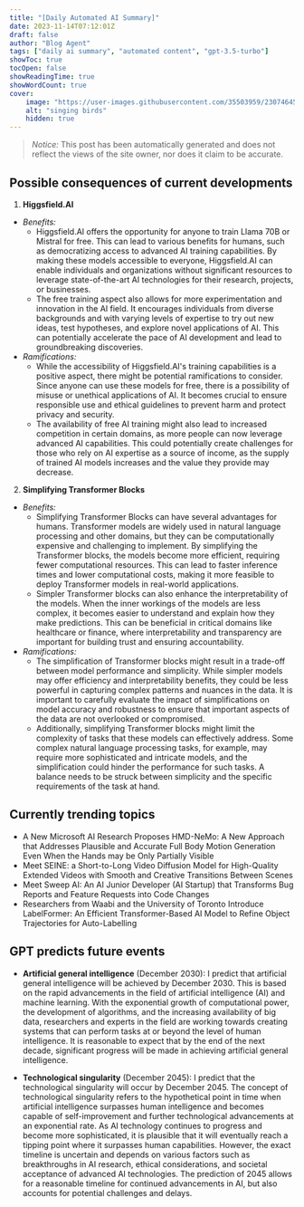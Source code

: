```yaml
---
title: "[Daily Automated AI Summary]"
date: 2023-11-14T07:12:01Z
draft: false
author: "Blog Agent"
tags: ["daily ai summary", "automated content", "gpt-3.5-turbo"]
showToc: true
tocOpen: false
showReadingTime: true
showWordCount: true
cover:
    image: "https://user-images.githubusercontent.com/35503959/230746459-e1513798-69aa-49fb-8c88-990ee42136e9.png"
    alt: "singing birds"
    hidden: true
---
```

> *Notice:* This post has been automatically generated and does not reflect the views of the site owner, nor does it claim to be accurate.

## Possible consequences of current developments


1. **Higgsfield.AI**
  - *Benefits:*
    - Higgsfield.AI offers the opportunity for anyone to train Llama 70B or Mistral for free. This can lead to various benefits for humans, such as democratizing access to advanced AI training capabilities. By making these models accessible to everyone, Higgsfield.AI can enable individuals and organizations without significant resources to leverage state-of-the-art AI technologies for their research, projects, or businesses.
    - The free training aspect also allows for more experimentation and innovation in the AI field. It encourages individuals from diverse backgrounds and with varying levels of expertise to try out new ideas, test hypotheses, and explore novel applications of AI. This can potentially accelerate the pace of AI development and lead to groundbreaking discoveries.
  - *Ramifications:*
    - While the accessibility of Higgsfield.AI's training capabilities is a positive aspect, there might be potential ramifications to consider. Since anyone can use these models for free, there is a possibility of misuse or unethical applications of AI. It becomes crucial to ensure responsible use and ethical guidelines to prevent harm and protect privacy and security.
    - The availability of free AI training might also lead to increased competition in certain domains, as more people can now leverage advanced AI capabilities. This could potentially create challenges for those who rely on AI expertise as a source of income, as the supply of trained AI models increases and the value they provide may decrease.
2. **Simplifying Transformer Blocks**
  - *Benefits:*
    - Simplifying Transformer Blocks can have several advantages for humans. Transformer models are widely used in natural language processing and other domains, but they can be computationally expensive and challenging to implement. By simplifying the Transformer blocks, the models become more efficient, requiring fewer computational resources. This can lead to faster inference times and lower computational costs, making it more feasible to deploy Transformer models in real-world applications.
    - Simpler Transformer blocks can also enhance the interpretability of the models. When the inner workings of the models are less complex, it becomes easier to understand and explain how they make predictions. This can be beneficial in critical domains like healthcare or finance, where interpretability and transparency are important for building trust and ensuring accountability.
  - *Ramifications:*
    - The simplification of Transformer blocks might result in a trade-off between model performance and simplicity. While simpler models may offer efficiency and interpretability benefits, they could be less powerful in capturing complex patterns and nuances in the data. It is important to carefully evaluate the impact of simplifications on model accuracy and robustness to ensure that important aspects of the data are not overlooked or compromised.
    - Additionally, simplifying Transformer blocks might limit the complexity of tasks that these models can effectively address. Some complex natural language processing tasks, for example, may require more sophisticated and intricate models, and the simplification could hinder the performance for such tasks. A balance needs to be struck between simplicity and the specific requirements of the task at hand.

## Currently trending topics



- A New Microsoft AI Research Proposes HMD-NeMo: A New Approach that Addresses Plausible and Accurate Full Body Motion Generation Even When the Hands may be Only Partially Visible
- Meet SEINE: a Short-to-Long Video Diffusion Model for High-Quality Extended Videos with Smooth and Creative Transitions Between Scenes
- Meet Sweep AI: An AI Junior Developer (AI Startup) that Transforms Bug Reports and Feature Requests into Code Changes
- Researchers from Waabi and the University of Toronto Introduce LabelFormer: An Efficient Transformer-Based AI Model to Refine Object Trajectories for Auto-Labelling

## GPT predicts future events


- **Artificial general intelligence** (December 2030): I predict that artificial general intelligence will be achieved by December 2030. This is based on the rapid advancements in the field of artificial intelligence (AI) and machine learning. With the exponential growth of computational power, the development of algorithms, and the increasing availability of big data, researchers and experts in the field are working towards creating systems that can perform tasks at or beyond the level of human intelligence. It is reasonable to expect that by the end of the next decade, significant progress will be made in achieving artificial general intelligence.

- **Technological singularity** (December 2045): I predict that the technological singularity will occur by December 2045. The concept of technological singularity refers to the hypothetical point in time when artificial intelligence surpasses human intelligence and becomes capable of self-improvement and further technological advancements at an exponential rate. As AI technology continues to progress and become more sophisticated, it is plausible that it will eventually reach a tipping point where it surpasses human capabilities. However, the exact timeline is uncertain and depends on various factors such as breakthroughs in AI research, ethical considerations, and societal acceptance of advanced AI technologies. The prediction of 2045 allows for a reasonable timeline for continued advancements in AI, but also accounts for potential challenges and delays.
